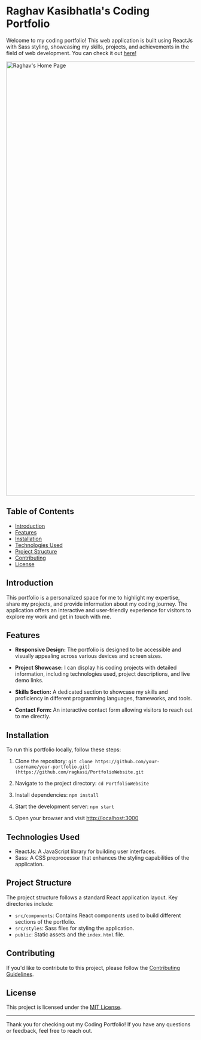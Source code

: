 # Raghav Kasibhatla's Coding Portfolio

Welcome to my coding portfolio! This web application is built using ReactJs with Sass styling, showcasing my skills, projects, and achievements in the field of web development. You can check it out [here!](https://erikc-portfolio.vercel.app/)

<img width="1160" alt="Raghav's Home Page" src="../PortfolioWebsite/src/assets/homepage.png">




## Table of Contents

- [Introduction](#introduction)
- [Features](#features)
- [Installation](#installation)
- [Technologies Used](#technologies-used)
- [Project Structure](#project-structure)
- [Contributing](#contributing)
- [License](#license)

## Introduction

This portfolio is a personalized space for me to highlight my expertise, share my projects, and provide information about my coding journey. The application offers an interactive and user-friendly experience for visitors to explore my work and get in touch with me.

## Features

- **Responsive Design:** The portfolio is designed to be accessible and visually appealing across various devices and screen sizes.

- **Project Showcase:** I can display his coding projects with detailed information, including technologies used, project descriptions, and live demo links.

- **Skills Section:** A dedicated section to showcase my skills and proficiency in different programming languages, frameworks, and tools.

- **Contact Form:** An interactive contact form allowing visitors to reach out to me directly.

## Installation

To run this portfolio locally, follow these steps:

1. Clone the repository: `git clone https://github.com/your-username/your-portfolio.git](https://github.com/ragkasi/PortfolioWebsite.git`

2. Navigate to the project directory: `cd PortfolioWebsite`

3. Install dependencies: `npm install`

4. Start the development server: `npm start`

5. Open your browser and visit [http://localhost:3000](http://localhost:3000)

## Technologies Used

- ReactJs: A JavaScript library for building user interfaces.
- Sass: A CSS preprocessor that enhances the styling capabilities of the application.

## Project Structure

The project structure follows a standard React application layout. Key directories include:

- `src/components`: Contains React components used to build different sections of the portfolio.
- `src/styles`: Sass files for styling the application.
- `public`: Static assets and the `index.html` file.

## Contributing

If you'd like to contribute to this project, please follow the [Contributing Guidelines](CONTRIBUTING.md).

## License

This project is licensed under the [MIT License](LICENSE).

---

Thank you for checking out my Coding Portfolio! If you have any questions or feedback, feel free to reach out.
